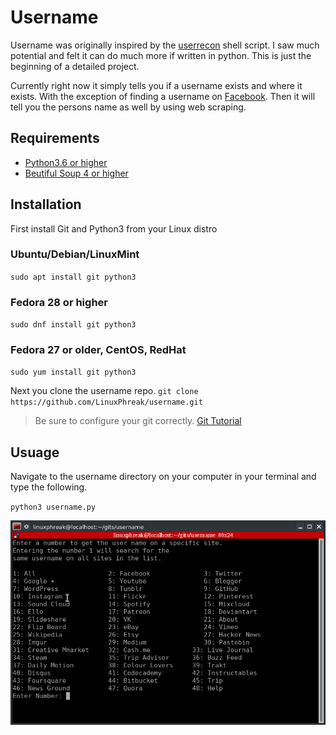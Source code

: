 # Username
Username was originally inspired by the [userrecon](http://go.techmeout.org/2L) shell script. I saw much potential and felt it can do much more if written in python. This is just the beginning of a detailed project. 

Currently right now it simply tells you if a username exists and where it exists. With the exception of finding a username on [Facebook](http://go.techmeout.org/2M). Then it will tell you the persons name as well by using web scraping.

## Requirements

* [Python3.6 or higher](http://go.techmeout.org/27)
* [Beutiful Soup 4 or higher](http://go.techmeout.org/2K)

## Installation
First install Git and Python3 from your Linux distro
### Ubuntu/Debian/LinuxMint
`sudo apt install git python3`

### Fedora 28 or higher
`sudo dnf install git python3`

### Fedora 27 or older, CentOS, RedHat
`sudo yum install git python3`

Next you clone the username repo. 
`git clone https://github.com/LinuxPhreak/username.git`

>Be sure to configure your git correctly. [Git Tutorial](https://techmeout.org/git-tutorial/)

## Usuage
Navigate to the username directory on your computer in your terminal and type the following. 

`python3 username.py`

![Program Running](include/program.png)
